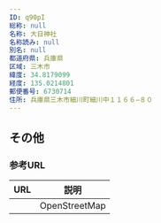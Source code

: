 ```yaml
---
ID: q90pI
総称: null
名称: 大日神社
名称読み: null
別名: null
都道府県: 兵庫県
区域: 三木市
緯度: 34.8179099
経度: 135.0214801
郵便番号: 6730714
住所: 兵庫県三木市細川町細川中１１６６−８０
---
```


## その他

### 参考URL

| URL | 説明          |
| --- | ------------- |
|     | OpenStreetMap |
